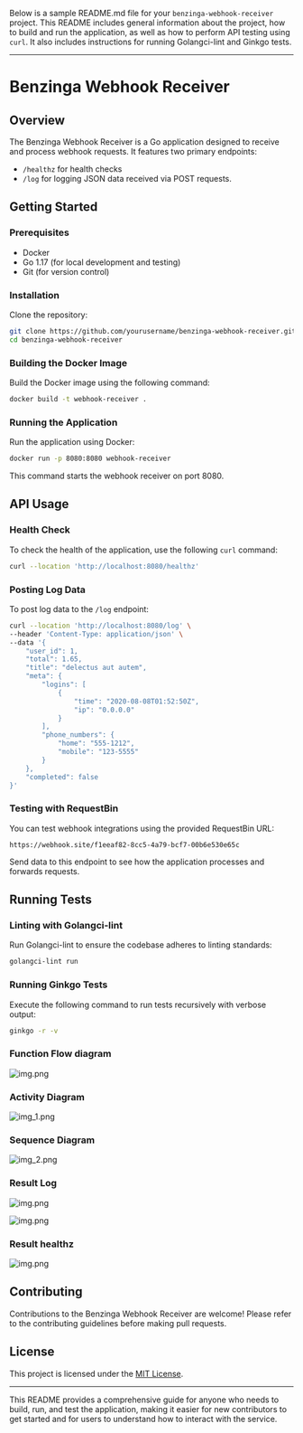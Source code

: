 Below is a sample README.md file for your `benzinga-webhook-receiver` project. This README includes general information about the project, how to build and run the application, as well as how to perform API testing using `curl`. It also includes instructions for running Golangci-lint and Ginkgo tests.

---

# Benzinga Webhook Receiver

## Overview
The Benzinga Webhook Receiver is a Go application designed to receive and process webhook requests. It features two primary endpoints:
- `/healthz` for health checks
- `/log` for logging JSON data received via POST requests.

## Getting Started

### Prerequisites
- Docker
- Go 1.17 (for local development and testing)
- Git (for version control)

### Installation

Clone the repository:

```bash
git clone https://github.com/yourusername/benzinga-webhook-receiver.git
cd benzinga-webhook-receiver
```

### Building the Docker Image

Build the Docker image using the following command:

```bash
docker build -t webhook-receiver .
```

### Running the Application

Run the application using Docker:

```bash
docker run -p 8080:8080 webhook-receiver
```

This command starts the webhook receiver on port 8080.

## API Usage

### Health Check

To check the health of the application, use the following `curl` command:

```bash
curl --location 'http://localhost:8080/healthz'
```

### Posting Log Data

To post log data to the `/log` endpoint:

```bash
curl --location 'http://localhost:8080/log' \
--header 'Content-Type: application/json' \
--data '{
    "user_id": 1,
    "total": 1.65,
    "title": "delectus aut autem",
    "meta": {
        "logins": [
            {
                "time": "2020-08-08T01:52:50Z",
                "ip": "0.0.0.0"
            }
        ],
        "phone_numbers": {
            "home": "555-1212",
            "mobile": "123-5555"
        }
    },
    "completed": false
}'
```

### Testing with RequestBin

You can test webhook integrations using the provided RequestBin URL:

```url
https://webhook.site/f1eeaf82-8cc5-4a79-bcf7-00b6e530e65c
```

Send data to this endpoint to see how the application processes and forwards requests.

## Running Tests

### Linting with Golangci-lint

Run Golangci-lint to ensure the codebase adheres to linting standards:

```bash
golangci-lint run
```

### Running Ginkgo Tests

Execute the following command to run tests recursively with verbose output:

```bash
ginkgo -r -v
```

### Function Flow diagram

![img.png](images%2Fimg.png)

### Activity Diagram

![img_1.png](images%2Fimg_1.png)

### Sequence Diagram

![img_2.png](images%2Fimg_2.png)

### Result Log

![img.png](images/log_result.png)

![img.png](images/result_log_1.png)

### Result healthz

![img.png](images/health.png)

## Contributing

Contributions to the Benzinga Webhook Receiver are welcome! Please refer to the contributing guidelines before making pull requests.

## License

This project is licensed under the [MIT License](LICENSE.md).

---

This README provides a comprehensive guide for anyone who needs to build, run, and test the application, making it easier for new contributors to get started and for users to understand how to interact with the service.